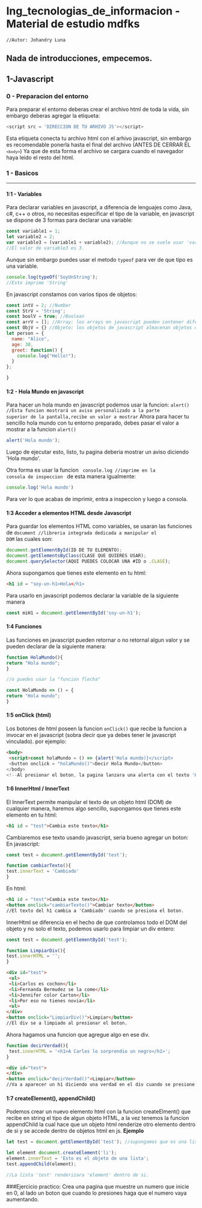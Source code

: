 # Ing_tecnologias_de_informacion - Material de estudio mdfks
<code>//Autor: Johandry Luna</code>
## Nada de introducciones, empecemos.

## 1-Javascript


### 0 - Preparacion del entorno

Para preparar el entorno deberas crear el archivo html de toda la vida, sin embargo deberas agregar la etiqueta:

```Javascript
<script src = 'DIRECCION DE TU ARHIVO JS'></script>
```
Esta etiqueta conecta tu archivo html con el arhivo javascript, sin embargo es recomendable ponerla hasta el final del archivo
(ANTES DE CERRAR EL <code>`<body>`</code>) Ya que de esta forma el archivo se cargara cuando el navegador haya leido el resto del html.
### 1 - Basicos
---

#### 1:1 - Variables

Para declarar variables en javascript, a diferencia de lenguajes como Java, c#, c++ o otros, no necesitas especificar el tipo de la variable, en 
javascript se dispone de 3 formas para declarar una variable:

```Javascript
const variable1 = 1;
let variable2 = 2;
var variable3 = (variable1 + variable2); //Aunque no se suele usar 'var' ya que se considera una mala practica.
//El valor de variable3 es 3.
```
Aunque sin embargo puedes usar el metodo <code>typeof</code> para ver de que tipo es una variable.
```Javascript
console.log(typeOf('SoyUnString');
//Esto imprime 'String'
```
En javascript constamos con varios tipos de objetos:
```Javascript
const intV = 2; //Number
const StrV = 'String';
const boolV = true; //Boolean
const arrV = []; //Array: los arrays en javascript pueden contener diferentes tipos de objetos sin restricciones
const ObjV = {} //Objeto: los objetos de javascript almacenan objetos con indices textuales EJEMPLO ADICIONAL DE OBJETO:
let person = {
  name: "Alice",
  age: 30,
  greet: function() {
    console.log("Hello!");
  }
};

}
```

#### 1:2 - Hola Mundo en javascript

Para hacer un hola mundo en javascript podemos usar la funcion:
<code>alert()  //Esta funcion mostrará un aviso personalizado a la parte superior de la pantalla,recibe un valor a mostrar</code>
Ahora para hacer tu sencillo hola mundo con tu entorno preparado, debes pasar el valor a mostrar a la funcion <code>alert()</code>
```Javascript
alert('Hola mundo');
```
Luego de ejecutar esto, listo, tu pagina deberia mostrar un aviso diciendo 'Hola mundo'.

Otra forma es usar la funcion <code> console.log //imprime en la consola de inspeccion </code>
de esta manera igualmente:
```Javascript
console.log('Hola mundo')
```
Para ver lo que acabas de imprimir, entra a inspeccion y luego a consola.

#### 1:3 Acceder a elementos HTML desde Javascript

Para guardar los elementos HTML como variables, se usaran las funciones de <code>document //libreria integrada dedicada a manipular el DOM</code>
las cuales son:
```Javascript
document.getElementById(ID DE TU ELEMENTO);
document.getElementsByClass(CLASE QUE QUIERES USAR);
document.querySelector(AQUI PUEDES COLOCAR UNA #ID o .CLASE);
```

Ahora supongamos que tienes este elemento en tu html:

```HTML
<h1 id = "soy-un-h1>Hola</h1>
```
Para usarlo en javascript podemos declarar la variable de la siguiente manera

```Javascript
const miH1 = document.getElementById('soy-un-h1');
```

#### 1:4 Funciones
Las funciones en javascript pueden retornar o no retornal algun valor y se pueden declarar de la siguiente manera:
```Javascript
function HolaMundo(){
return "Hola mundo";
}

//o puedes usar la "funcion flecha"

const HolaMundo => () = {
return "Hola mundo";
}
```

#### 1:5 onClick (html)
Los botones de html poseen la funcion <code>onClick()</code> que recibe la funcion a invocar en el javascript (sobra decir que ya debes tener le javascript vinculado).
por ejemplo:
```HTML
<body>
 <script>const holaMundo = () => {alert('Hola mundo)}</script>
 <button onclick = "holaMundo()">Decir Hola Mundo</button>
</body>
<!--Al presionar el boton, la pagina lanzara una alerta con el texto 'Hola mundo'-->
```
#### 1:6 InnerHtml / InnerText 

El InnerText permite manipular el texto de un objeto html (DOM) de cualquier manera, haremos algo sencillo, supongamos que tienes este elemento en tu html:
```HTML
<h1 id = "test">Cambia este texto</h1>
```
Cambiaremos ese texto usando javascript, seria bueno agregar un boton:
En javascript:
```Javascript
const test = document.getElementById('test');

function cambiarTexto(){
test.innerText = 'Cambiado'
}
```
En html:
```HTML
<h1 id = "test">Cambia este texto</h1>
<button onclick="cambiarTexto()">Cambiar texto</button>
//El texto del h1 cambia a 'Cambiado' cuando se presiona el boton.
```
InnerHtml se diferencia en el hecho de que controlamos todo el DOM del objeto y no solo el texto, podemos usarlo para limpiar un div entero:
```Javascript
const test = document.getElementById('test');

function LimpiarDiv(){
test.innerHTML = '';
}
```
```HTML
<div id="test">
 <ul>
 <li>Carlos es cochon</li>
 <li>Fernanda Bermudez se la come</li>
 <li>Jennifer color Carton</li>
 <li>Por eso no tienes novia</li>
 <ul>
</div>
<button onclick="LimpiarDiv()">Limpiar</button>
//El div se a limpiado al presionar el boton.
```
Ahora hagamos una funcion que agregue algo en ese div.
```Javascript
function decirVerdad(){
 test.innerHTML = '<h1>A Carlos lo sorprendio un negro</h1>';
}
```
```HTML
<div id="test">
</div>
<button onclick="decirVerdad()">Limpiar</button>
//Va a aparecer un h1 diciendo una verdad en el div cuando se presione el boton
```

#### 1:7 createElement(), appendChild()

Podemos crear un nuevo elemento html con la funcion createElment() que recibe en string el tipo de algun objeto HTML,
a la vez tenemos la funcion appendChild la cual hace que un objeto html renderize otro elemento dentro de si y se accede dentro de objetos html en js.
<b>Ejemplo</b>
```Javascript
let test = document.getElementById('test'); //supongamos que es una lista

let element document.createElement('li');
element.innerText = 'Esto es el objeto de una lista';
test.appendChild(element);

//La lista 'test' renderizara 'element' dentro de si.
```

###Ejercicio practico: Crea una pagina que muestre un numero que inicie en 0, al lado un boton que cuando lo presiones haga que el numero vaya aumentando.
